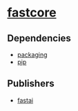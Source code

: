 # [fastcore](https://pypi.org/project/fastcore)

## Dependencies
- [packaging](packages/p/packaging.md)
- [pip](packages/p/pip.md)



## Publishers
- [fastai](https://pypi.org/user/fastai)

